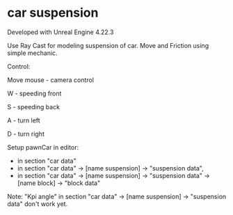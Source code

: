 # car suspension

Developed with Unreal Engine 4.22.3

Use Ray Cast for modeling suspension of car.
Move and Friction using simple mechanic.

Control:

Move mouse - camera control

W - speeding front

S - speeding back

A - turn left

D - turn right

Setup pawnCar in editor:
- in section "car data"
- in section "car data" -> [name suspension] -> "suspension data",
- in section "car data" -> [name suspension] -> "suspension data" -> [name block] -> "block data"

Note:
"Kpi angle" in section "car data" -> [name suspension] -> "suspension data" don't work yet.
